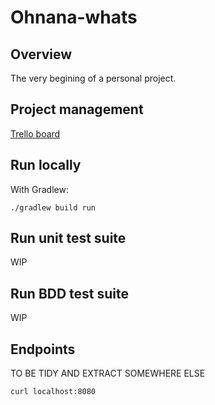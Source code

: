 # Ohnana-whats

## Overview

The very begining of a personal project.

## Project management

[Trello board](https://trello.com/b/J03PJN1p)

## Run locally

With Gradlew:
```
./gradlew build run
```

## Run unit test suite

WIP

## Run BDD test suite

WIP

## Endpoints

TO BE TIDY AND EXTRACT SOMEWHERE ELSE

```
curl localhost:8080
```

